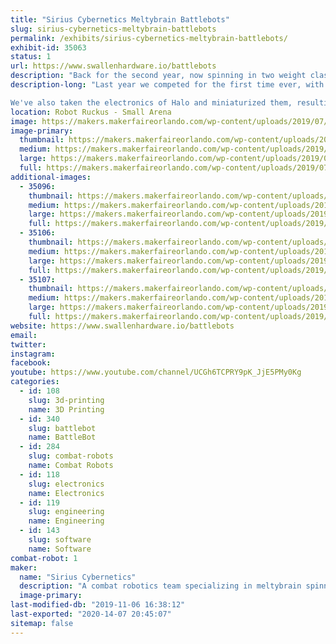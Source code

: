 ```yaml
---
title: "Sirius Cybernetics Meltybrain Battlebots"
slug: sirius-cybernetics-meltybrain-battlebots
permalink: /exhibits/sirius-cybernetics-meltybrain-battlebots/
exhibit-id: 35063
status: 1
url: https://www.swallenhardware.io/battlebots
description: "Back for the second year, now spinning in two weight classes!"
description-long: "Last year we competed for the first time ever, with a brand new beatleweight robot, Halo! We took second place after a roller coaster of an event. It's since been to the UK, where we fought the best of the best in Bugglebots. Now making its third competitive appearance, we hope it will be deadlier and tougher than ever.

We've also taken the electronics of Halo and miniaturized them, resulting in a one-wheeled one-pound Meltybrain spinner, Hit-and-Spin! We hope the titanium terror makes for a good show, if nothing else!"
location: Robot Ruckus - Small Arena
image: https://makers.makerfaireorlando.com/wp-content/uploads/2019/07/halo_final-1024x768.jpg
image-primary:
  thumbnail: https://makers.makerfaireorlando.com/wp-content/uploads/2019/07/halo_final-150x150.jpg
  medium: https://makers.makerfaireorlando.com/wp-content/uploads/2019/07/halo_final-300x225.jpg
  large: https://makers.makerfaireorlando.com/wp-content/uploads/2019/07/halo_final-1024x768.jpg
  full: https://makers.makerfaireorlando.com/wp-content/uploads/2019/07/halo_final.jpg
additional-images:
  - 35096:
    thumbnail: https://makers.makerfaireorlando.com/wp-content/uploads/2019/07/image1-150x150.jpeg
    medium: https://makers.makerfaireorlando.com/wp-content/uploads/2019/07/image1-225x300.jpeg
    large: https://makers.makerfaireorlando.com/wp-content/uploads/2019/07/image1-768x1024.jpeg
    full: https://makers.makerfaireorlando.com/wp-content/uploads/2019/07/image1.jpeg
  - 35106:
    thumbnail: https://makers.makerfaireorlando.com/wp-content/uploads/2019/07/IMG_0637-150x150.jpg
    medium: https://makers.makerfaireorlando.com/wp-content/uploads/2019/07/IMG_0637-300x169.jpg
    large: https://makers.makerfaireorlando.com/wp-content/uploads/2019/07/IMG_0637-1024x576.jpg
    full: https://makers.makerfaireorlando.com/wp-content/uploads/2019/07/IMG_0637.jpg
  - 35107:
    thumbnail: https://makers.makerfaireorlando.com/wp-content/uploads/2019/07/IMG_0615-150x150.jpg
    medium: https://makers.makerfaireorlando.com/wp-content/uploads/2019/07/IMG_0615-225x300.jpg
    large: https://makers.makerfaireorlando.com/wp-content/uploads/2019/07/IMG_0615-768x1024.jpg
    full: https://makers.makerfaireorlando.com/wp-content/uploads/2019/07/IMG_0615.jpg
website: https://www.swallenhardware.io/battlebots
email: 
twitter: 
instagram: 
facebook: 
youtube: https://www.youtube.com/channel/UCGh6TCPRY9pK_JjE5PMy0Kg
categories:
  - id: 108
    slug: 3d-printing
    name: 3D Printing
  - id: 340
    slug: battlebot
    name: BattleBot
  - id: 284
    slug: combat-robots
    name: Combat Robots
  - id: 118
    slug: electronics
    name: Electronics
  - id: 119
    slug: engineering
    name: Engineering
  - id: 143
    slug: software
    name: Software
combat-robot: 1
maker:
  name: "Sirius Cybernetics"
  description: "A combat robotics team specializing in meltybrain spinners."
  image-primary: 
last-modified-db: "2019-11-06 16:38:12"
last-exported: "2020-14-07 20:45:07"
sitemap: false
---
```

